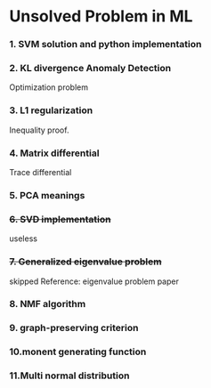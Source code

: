 # Unsolved Problem in ML

### 1. SVM solution and python implementation



### 2. KL divergence Anomaly Detection

Optimization problem




### 3. L1 regularization

Inequality proof.




### 4. Matrix differential

Trace differential



### 5. PCA meanings




### ~~6. SVD implementation~~
useless



### ~~7. Generalized eigenvalue problem~~
skipped
Reference: eigenvalue problem paper

### 8. NMF algorithm



### 9. graph-preserving criterion



### 10.monent generating function



### 11.Multi normal distribution



